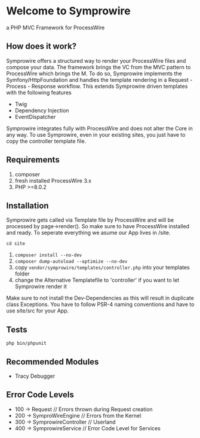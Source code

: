 # Welcome to Symprowire
a PHP MVC Framework for ProcessWire

## How does it work?

Symprowire offers a structured way to render your ProcessWire files and compose your data.
The framework brings the VC from the MVC pattern to ProcessWire which brings the M.
To do so, Symprowire implements the Symfony/HttpFoundation and handles the template rendering in a Request - Process - Response workflow.
This extends Symprowire driven templates with the following features

- Twig
- Dependency Injection
- EventDispatcher

Symprowire integrates fully with ProcessWire and does not alter the Core in any way.
To use Symprowire, even in your existing sites, you just have to copy the controller template file.

## Requirements

1. composer
2. fresh installed ProcessWire 3.x
3. PHP >=8.0.2

## Installation

Symprowire gets called via Template file by ProcessWire and will be processed by page->render().
So make sure to have ProcessWire installed and ready.
To seperate everything we asume our App lives in /site.

`cd site`

1. `composer install --no-dev`
2. `composer dump-autoload --optimize --no-dev`
3. copy `vendor/symprowire/templates/controller.php` into your templates folder
4. change the Alternative Templatefile to 'controller' if you want to let Symprowire render it

Make sure to not install the Dev-Dependencies as this will result in duplicate class Exceptions.
You have to follow PSR-4 naming conventions and have to use site/src for your App.

## Tests

`php bin/phpunit`

## Recommended Modules

- Tracy Debugger

## Error Code Levels

- 100 -> Request // Errors thrown during Request creation
- 200 -> SymproWireEngine // Errors from the Kernel
- 300 -> SymprowireController // Userland
- 400 -> SymprowireService // Error Code Level for Services
